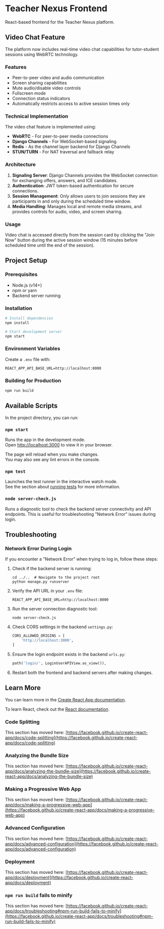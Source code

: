 # Teacher Nexus Frontend

React-based frontend for the Teacher Nexus platform.

## Video Chat Feature

The platform now includes real-time video chat capabilities for tutor-student sessions using WebRTC technology.

### Features

- Peer-to-peer video and audio communication
- Screen sharing capabilities
- Mute audio/disable video controls
- Fullscreen mode
- Connection status indicators
- Automatically restricts access to active session times only

### Technical Implementation

The video chat feature is implemented using:

- **WebRTC** - For peer-to-peer media connections
- **Django Channels** - For WebSocket-based signaling
- **Redis** - As the channel layer backend for Django Channels
- **STUN/TURN** - For NAT traversal and fallback relay

### Architecture

1. **Signaling Server**: Django Channels provides the WebSocket connection for exchanging offers, answers, and ICE candidates.
2. **Authentication**: JWT token-based authentication for secure connections.
3. **Session Management**: Only allows users to join sessions they are participants in and only during the scheduled time window.
4. **Media Handling**: Manages local and remote media streams, and provides controls for audio, video, and screen sharing.

### Usage

Video chat is accessed directly from the session card by clicking the "Join Now" button during the active session window (15 minutes before scheduled time until the end of the session).

## Project Setup

### Prerequisites

- Node.js (v14+)
- npm or yarn
- Backend server running

### Installation

```bash
# Install dependencies
npm install

# Start development server
npm start
```

### Environment Variables

Create a `.env` file with:

```
REACT_APP_API_BASE_URL=http://localhost:8000
```

### Building for Production

```bash
npm run build
```

## Available Scripts

In the project directory, you can run:

### `npm start`

Runs the app in the development mode.\
Open [http://localhost:3000](http://localhost:3000) to view it in your browser.

The page will reload when you make changes.\
You may also see any lint errors in the console.

### `npm test`

Launches the test runner in the interactive watch mode.\
See the section about [running tests](https://facebook.github.io/create-react-app/docs/running-tests) for more information.

### `node server-check.js`

Runs a diagnostic tool to check the backend server connectivity and API endpoints. This is useful for troubleshooting "Network Error" issues during login.

## Troubleshooting

### Network Error During Login

If you encounter a "Network Error" when trying to log in, follow these steps:

1. Check if the backend server is running:
   ```
   cd ../..  # Navigate to the project root
   python manage.py runserver
   ```

2. Verify the API URL in your `.env` file:
   ```
   REACT_APP_API_BASE_URL=http://localhost:8000
   ```

3. Run the server connection diagnostic tool:
   ```
   node server-check.js
   ```

4. Check CORS settings in the backend `settings.py`:
   ```python
   CORS_ALLOWED_ORIGINS = [
       'http://localhost:3000',
   ]
   ```

5. Ensure the login endpoint exists in the backend `urls.py`:
   ```python
   path('login/', LoginUserAPIView.as_view()),
   ```

6. Restart both the frontend and backend servers after making changes.

## Learn More

You can learn more in the [Create React App documentation](https://facebook.github.io/create-react-app/docs/getting-started).

To learn React, check out the [React documentation](https://reactjs.org/).

### Code Splitting

This section has moved here: [https://facebook.github.io/create-react-app/docs/code-splitting](https://facebook.github.io/create-react-app/docs/code-splitting)

### Analyzing the Bundle Size

This section has moved here: [https://facebook.github.io/create-react-app/docs/analyzing-the-bundle-size](https://facebook.github.io/create-react-app/docs/analyzing-the-bundle-size)

### Making a Progressive Web App

This section has moved here: [https://facebook.github.io/create-react-app/docs/making-a-progressive-web-app](https://facebook.github.io/create-react-app/docs/making-a-progressive-web-app)

### Advanced Configuration

This section has moved here: [https://facebook.github.io/create-react-app/docs/advanced-configuration](https://facebook.github.io/create-react-app/docs/advanced-configuration)

### Deployment

This section has moved here: [https://facebook.github.io/create-react-app/docs/deployment](https://facebook.github.io/create-react-app/docs/deployment)

### `npm run build` fails to minify

This section has moved here: [https://facebook.github.io/create-react-app/docs/troubleshooting#npm-run-build-fails-to-minify](https://facebook.github.io/create-react-app/docs/troubleshooting#npm-run-build-fails-to-minify)
